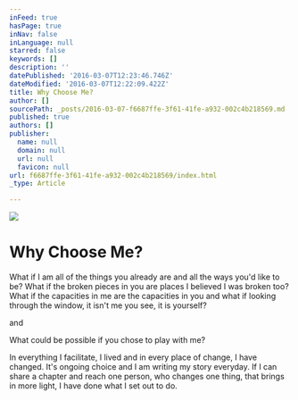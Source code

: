 ```yaml
---
inFeed: true
hasPage: true
inNav: false
inLanguage: null
starred: false
keywords: []
description: ''
datePublished: '2016-03-07T12:23:46.746Z'
dateModified: '2016-03-07T12:22:09.422Z'
title: Why Choose Me?
author: []
sourcePath: _posts/2016-03-07-f6687ffe-3f61-41fe-a932-002c4b218569.md
published: true
authors: []
publisher:
  name: null
  domain: null
  url: null
  favicon: null
url: f6687ffe-3f61-41fe-a932-002c4b218569/index.html
_type: Article

---
```

![](https://the-grid-user-content.s3-us-west-2.amazonaws.com/626f48f3-4c56-421c-a3e8-bceee85f6abd.jpg)

# Why Choose Me?

What if I am all of the things you already are and all the ways you'd like to be? What if the broken pieces in you are places I believed I was broken too? What if the capacities in me are the capacities in you and what if looking through the window, it isn't me you see, it is yourself? 

and 

What could be possible if you chose to play with me? 

In everything I facilitate, I lived and in every place of change, I have changed. It's ongoing choice and I am writing my story everyday. If I can share a chapter and reach one person, who changes one thing, that brings in more light, I have done what I set out to do.
